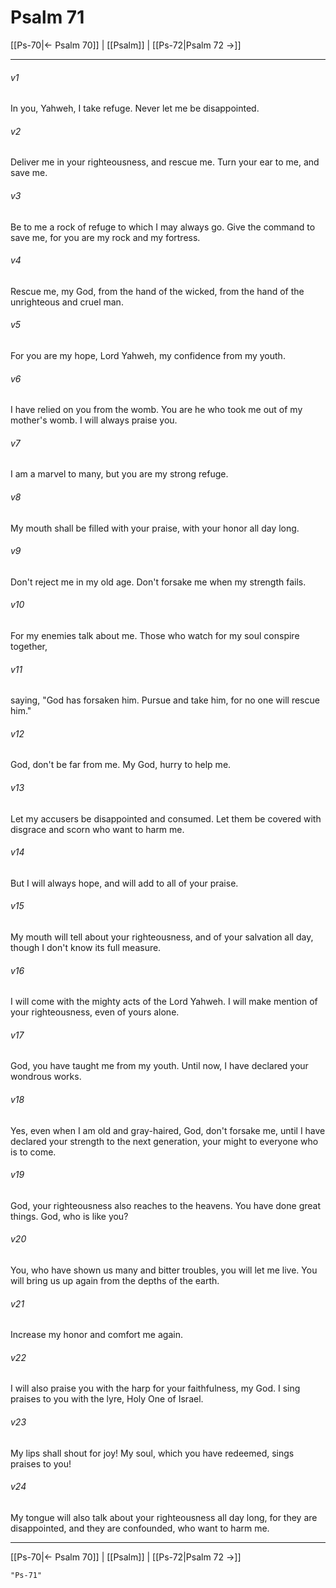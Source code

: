 # Psalm 71

[[Ps-70|← Psalm 70]] | [[Psalm]] | [[Ps-72|Psalm 72 →]]
***



###### v1 
In you, Yahweh, I take refuge. Never let me be disappointed. 

###### v2 
Deliver me in your righteousness, and rescue me. Turn your ear to me, and save me. 

###### v3 
Be to me a rock of refuge to which I may always go. Give the command to save me, for you are my rock and my fortress. 

###### v4 
Rescue me, my God, from the hand of the wicked, from the hand of the unrighteous and cruel man. 

###### v5 
For you are my hope, Lord Yahweh, my confidence from my youth. 

###### v6 
I have relied on you from the womb. You are he who took me out of my mother's womb. I will always praise you. 

###### v7 
I am a marvel to many, but you are my strong refuge. 

###### v8 
My mouth shall be filled with your praise, with your honor all day long. 

###### v9 
Don't reject me in my old age. Don't forsake me when my strength fails. 

###### v10 
For my enemies talk about me. Those who watch for my soul conspire together, 

###### v11 
saying, "God has forsaken him. Pursue and take him, for no one will rescue him." 

###### v12 
God, don't be far from me. My God, hurry to help me. 

###### v13 
Let my accusers be disappointed and consumed. Let them be covered with disgrace and scorn who want to harm me. 

###### v14 
But I will always hope, and will add to all of your praise. 

###### v15 
My mouth will tell about your righteousness, and of your salvation all day, though I don't know its full measure. 

###### v16 
I will come with the mighty acts of the Lord Yahweh. I will make mention of your righteousness, even of yours alone. 

###### v17 
God, you have taught me from my youth. Until now, I have declared your wondrous works. 

###### v18 
Yes, even when I am old and gray-haired, God, don't forsake me, until I have declared your strength to the next generation, your might to everyone who is to come. 

###### v19 
God, your righteousness also reaches to the heavens. You have done great things. God, who is like you? 

###### v20 
You, who have shown us many and bitter troubles, you will let me live. You will bring us up again from the depths of the earth. 

###### v21 
Increase my honor and comfort me again. 

###### v22 
I will also praise you with the harp for your faithfulness, my God. I sing praises to you with the lyre, Holy One of Israel. 

###### v23 
My lips shall shout for joy! My soul, which you have redeemed, sings praises to you! 

###### v24 
My tongue will also talk about your righteousness all day long, for they are disappointed, and they are confounded, who want to harm me.

***
[[Ps-70|← Psalm 70]] | [[Psalm]] | [[Ps-72|Psalm 72 →]]
```query 2021-09-27 15:59
"Ps-71"
```